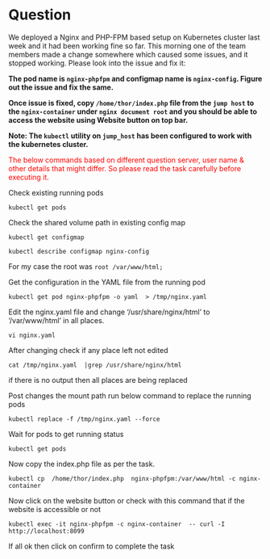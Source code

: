 # Question
We deployed a Nginx and PHP-FPM based setup on Kubernetes cluster last week and it had been working fine so far. This morning one of the team members made a change somewhere which caused some issues, and it stopped working. Please look into the issue and fix it:

**The pod name is `nginx-phpfpm` and configmap name is `nginx-config`. Figure out the issue and fix the same.**

**Once issue is fixed, copy `/home/thor/index.php` file from the `jump host` to the `nginx-container` under `nginx document root` and you should be able to access the website using Website button on top bar.**

**Note: The `kubectl` utility on `jump_host` has been configured to work with the kubernetes cluster.**

<span style="color: red;">The below commands based on different question server, user name & other details that might differ. So please read the task carefully before executing it. </span>

Check existing running pods 

```
kubectl get pods
```

Check the shared volume path in existing config map

```
kubectl get configmap
```
```
kubectl describe configmap nginx-config
```

For my case the root was
`root /var/www/html;`

Get the configuration in the YAML file from the running pod

```
kubectl get pod nginx-phpfpm -o yaml  > /tmp/nginx.yaml
```
Edit the nginx.yaml file and change ‘/usr/share/nginx/html’ to ‘/var/www/html’ in all places.

```
vi nginx.yaml
```
After changing check if any place left not edited
```
cat /tmp/nginx.yaml  |grep /usr/share/nginx/html
```

if there is no output then all places are being replaced

Post changes the mount path run below command to replace the running pods

```
kubectl replace -f /tmp/nginx.yaml --force
```
Wait for pods to get running status
```
kubectl get pods
```
Now copy the index.php file as per the task.

```
kubectl cp  /home/thor/index.php  nginx-phpfpm:/var/www/html -c nginx-container
```

Now click on the website button or check with this command that if the website is accessible or not

```
kubectl exec -it nginx-phpfpm -c nginx-container  -- curl -I  http://localhost:8099
```

If all ok then click on confirm to complete the task